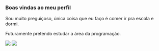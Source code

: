 ### Boas vindas ao meu perfil
Sou muito preguiçoso, única coisa que eu faço é comer ir pra escola e dormi.

Futuramente pretendo estudar a área da programação.

![](https://media.tenor.com/lT0M9AKFiwAAAAAM/bart-el-papuselo-bart-simpson.gif)
![](https://media.tenor.com/-Kuw-F6HgKYAAAAM/am%C3%A9m-lula.gif)
